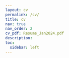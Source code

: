 ```yaml
---
layout: cv
permalink: /cv/
title: cv
nav: true
nav_order: 2
cv_pdf: Resume_Jan2024.pdf
description: 
toc:
  sidebar: left
---
```

